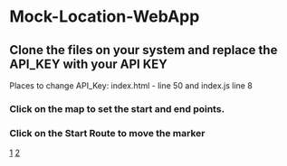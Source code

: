 
# Mock-Location-WebApp

## Clone the files on your system and replace the API_KEY with your API KEY
Places to change API_Key: index.html - line 50 and index.js line 8

### Click on the map to set the start and end points.

### Click on the Start Route to move the marker

[1](https://user-images.githubusercontent.com/47393893/115999708-69cf2900-a60a-11eb-87c4-5d6a0cb1436a.png)
[2](https://user-images.githubusercontent.com/47393893/115999712-6b98ec80-a60a-11eb-956a-3419036911d7.png)

